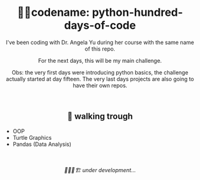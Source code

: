 <h1 align="center"> 🐱‍👤codename: python-hundred-days-of-code</h1>

<p align="center">I've been coding with Dr. Angela Yu during her course with the same name of this repo.</p>
<p align="center">For the next days, this will be my main challenge.</p>
<p align="center">Obs: the very first days were introducing python basics, the challenge actually started at day fifteen. The very last days projects are also going to have their own repos.</p>

<br/>

<h2 align="center"> 👣 walking trough </h2>

- OOP
- Turtle Graphics
- Pandas (Data Analysis)


<br/>

<h6 align="center"> 👷🏻‍♂️🏗 under development...</h6>
